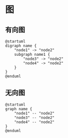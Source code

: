 # 图

## 有向图

```plantuml
@startuml
digraph name {
    "node1" -> "node2"
    subgraph name1 {
        "node3" -> "node2"
        "node4" -> "node2"
    }
}
@enduml
```

## 无向图

```plantuml
@startuml
graph name {
    "node1" -- "node2"
    "node3" -- "node2"
    "node4" -- "node2"
}
@enduml
```
